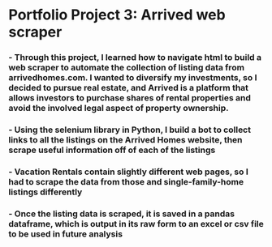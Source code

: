 # Portfolio Project 3: Arrived web scraper

### - Through this project, I learned how to navigate html to build a web scraper to automate the collection of listing data from arrivedhomes.com. I wanted to diversify my investments, so I decided to pursue real estate, and Arrived is a platform that allows investors to purchase shares of rental properties and avoid the involved legal aspect of property ownership. 
### - Using the selenium library in Python, I build a bot to collect links to all the listings on the Arrived Homes website, then scrape useful information off of each of the listings
### - Vacation Rentals contain slightly different web pages, so I had to scrape the data from those and single-family-home listings differently
### - Once the listing data is scraped, it is saved in a pandas dataframe, which is output in its raw form to an excel or csv file to be used in future analysis
